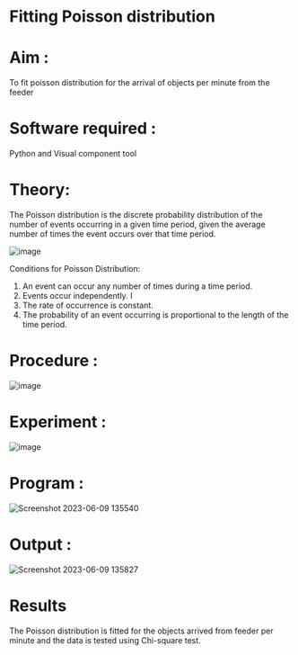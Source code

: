 # Fitting Poisson  distribution
# Aim : 

To fit poisson distribution for the arrival of objects per minute from the feeder

# Software required :  

Python and Visual component tool

# Theory:

The Poisson distribution is the discrete probability distribution of the number of events occurring in a given time period, given the average number of times the event occurs over that time period.

![image](https://user-images.githubusercontent.com/104613195/166248326-fd042076-8b0b-40c4-8b11-1d8e8fcb74db.png)

 Conditions for Poisson Distribution:

1. An event can occur any number of times during a time period.
2. Events occur independently. I
3. The rate of occurrence is constant.
4. The probability of an event occurring is proportional to the length of the time period. 
 
# Procedure :

![image](https://user-images.githubusercontent.com/104613195/166251988-d0c53205-6080-4f7b-ae4c-398178586637.png)

# Experiment :

![image](https://user-images.githubusercontent.com/103921593/230282876-f4a5afbf-cac1-4648-a1b0-c78840638a8e.png)

# Program :
![Screenshot 2023-06-09 135540](https://github.com/Preetha-Senthamilan/Poisson_distribution/assets/119390282/8d103e79-b511-4ab2-b099-7908b494b541)

 

# Output : 
![Screenshot 2023-06-09 135827](https://github.com/Preetha-Senthamilan/Poisson_distribution/assets/119390282/c90b86bc-d28c-43ea-8065-9c63cf0d1034)



# Results

The Poisson distribution is fitted for the objects arrived from feeder per minute and the data is tested using Chi-square test. 
 
